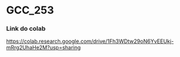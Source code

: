 # GCC_253

### Link do colab

https://colab.research.google.com/drive/1Fh3WDtw29oN6YvEEUkj-mRrg2UhaHe2M?usp=sharing
